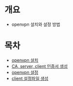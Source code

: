 # 개요
* openvpn 설치와 설정 방법

# 목차
* [openvpn 설치](./install_openvpn.md)
* [CA, server, client 인증서 생성](./issue_certificate.md)
* [openvpn 설정](./setup_openvpn.md)
* [client 설정파일 생성](./setup_openvpn_client.md)
